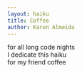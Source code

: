 ```yaml
---
layout: haiku
title: Coffee
author: Karen Almeida
---
```


for all long code nights<br>
I dedicate this haiku<br>
for my friend coffee<br>
